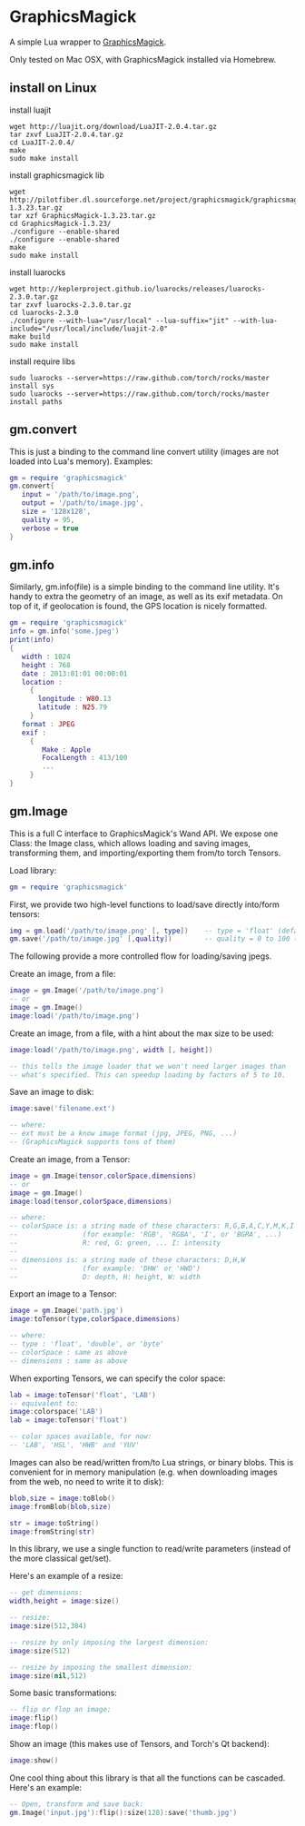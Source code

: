 GraphicsMagick
==============

A simple Lua wrapper to [GraphicsMagick](http://www.graphicsmagick.org).

Only tested on Mac OSX, with GraphicsMagick installed via Homebrew.

install on Linux
-------
install luajit
```shell
wget http://luajit.org/download/LuaJIT-2.0.4.tar.gz
tar zxvf LuaJIT-2.0.4.tar.gz 
cd LuaJIT-2.0.4/
make
sudo make install
```

install graphicsmagick lib
```shell
wget http://pilotfiber.dl.sourceforge.net/project/graphicsmagick/graphicsmagick/1.3.23/GraphicsMagick-1.3.23.tar.gz
tar xzf GraphicsMagick-1.3.23.tar.gz 
cd GraphicsMagick-1.3.23/
./configure --enable-shared
./configure --enable-shared
make
sudo make install
```
install luarocks
```shell
wget http://keplerproject.github.io/luarocks/releases/luarocks-2.3.0.tar.gz
tar zxvf luarocks-2.3.0.tar.gz
cd luarocks-2.3.0
./configure --with-lua="/usr/local" --lua-suffix="jit" --with-lua-include="/usr/local/include/luajit-2.0" 
make build
sudo make install
```

install require libs
```shell
sudo luarocks --server=https://raw.github.com/torch/rocks/master install sys
sudo luarocks --server=https://raw.github.com/torch/rocks/master install paths
```

gm.convert
----------

This is just a binding to the command line convert utility (images are not loaded
into Lua's memory). Examples:

```lua
gm = require 'graphicsmagick'
gm.convert{
   input = '/path/to/image.png',
   output = '/path/to/image.jpg',
   size = '128x128',
   quality = 95,
   verbose = true
}
```

gm.info
-------

Similarly, gm.info(file) is a simple binding to the command line utility.
It's handy to extra the geometry of an image, as well as its exif metadata.
On top of it, if geolocation is found, the GPS location is nicely formatted.

```lua
gm = require 'graphicsmagick'
info = gm.info('some.jpeg')
print(info)
{
   width : 1024
   height : 768
   date : 2013:01:01 00:00:01
   location :
     {
       longitude : W80.13
       latitude : N25.79
     }
   format : JPEG
   exif :
     {
        Make : Apple
        FocalLength : 413/100
        ...
     }
}
```

gm.Image
--------

This is a full C interface to GraphicsMagick's Wand API. We expose one Class: the
Image class, which allows loading and saving images, transforming them, and
importing/exporting them from/to torch Tensors.

Load library:

```lua
gm = require 'graphicsmagick'
```

First, we provide two high-level functions to load/save directly into/form tensors:

```lua
img = gm.load('/path/to/image.png' [, type])    -- type = 'float' (default) | 'double' | 'byte'
gm.save('/path/to/image.jpg' [,quality])        -- quality = 0 to 100 (for jpegs only)
```

The following provide a more controlled flow for loading/saving jpegs.

Create an image, from a file:

```lua
image = gm.Image('/path/to/image.png')
-- or
image = gm.Image()
image:load('/path/to/image.png')
```

Create an image, from a file, with a hint about the max size to be used:

```lua
image:load('/path/to/image.png', width [, height])

-- this tells the image loader that we won't need larger images than
-- what's specified. This can speedup loading by factors of 5 to 10.
```

Save an image to disk:

```lua
image:save('filename.ext')

-- where:
-- ext must be a know image format (jpg, JPEG, PNG, ...)
-- (GraphicsMagick supports tons of them)
```

Create an image, from a Tensor:

```lua
image = gm.Image(tensor,colorSpace,dimensions)
-- or
image = gm.Image()
image:load(tensor,colorSpace,dimensions)

-- where:
-- colorSpace is: a string made of these characters: R,G,B,A,C,Y,M,K,I
--                (for example: 'RGB', 'RGBA', 'I', or 'BGRA', ...)
--                R: red, G: green, ... I: intensity
--
-- dimensions is: a string made of these characters: D,H,W
--                (for example: 'DHW' or 'HWD')
--                D: depth, H: height, W: width
```

Export an image to a Tensor:

```lua
image = gm.Image('path.jpg')
image:toTensor(type,colorSpace,dimensions)

-- where:
-- type : 'float', 'double', or 'byte'
-- colorSpace : same as above
-- dimensions : same as above
```

When exporting Tensors, we can specify the color space:

```lua
lab = image:toTensor('float', 'LAB')
-- equivalent to:
image:colorspace('LAB')
lab = image:toTensor('float')

-- color spaces available, for now:
-- 'LAB', 'HSL', 'HWB' and 'YUV'
```

Images can also be read/written from/to Lua strings, or binary blobs.
This is convenient for in memory manipulation (e.g. when downloading
images from the web, no need to write it to disk):

```lua
blob,size = image:toBlob()
image:fromBlob(blob,size)

str = image:toString()
image:fromString(str)
```

In this library, we use a single function to read/write parameters
(instead of the more classical get/set). 

Here's an example of a resize:

```lua
-- get dimensions:
width,height = image:size()

-- resize:
image:size(512,384)

-- resize by only imposing the largest dimension:
image:size(512)

-- resize by imposing the smallest dimension:
image:size(nil,512)
```

Some basic transformations:

```lua
-- flip or flop an image:
image:flip()
image:flop()
```

Show an image (this makes use of Tensors, and Torch's Qt backend):

```lua
image:show()
```

One cool thing about this library is that all the functions can be cascaded.
Here's an example:

```lua
-- Open, transform and save back:
gm.Image('input.jpg'):flip():size(128):save('thumb.jpg')
```

